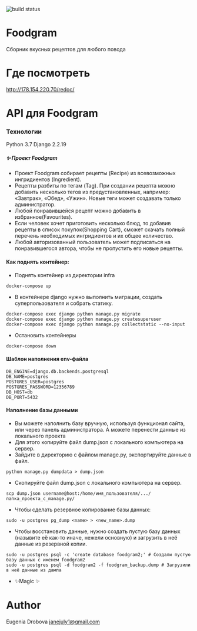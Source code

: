 ![build status](https://github.com/janejuly1/yamdb_final/actions/workflows/yamdb_workflow.yml/badge.svg)
# Foodgram
Сборник вкусных рецептов для любого повода

# Где посмотреть
http://178.154.220.70/redoc/

# API для Foodgram
### Технологии
Python 3.7
Django 2.2.19
##### ✨ Проект Foodgram
- Проект Foodgram собирает рецепты (Recipe) из всевозможных ингридиентов (Ingredient). 
- Рецепты разбиты по тегам (Tag). При создании рецепта можно добавить несколько тегов из предустановленных, например: «Завтрак», «Обед», «Ужин». Новые теги может создавать только администратор.
- Любой понравившейся рецепт можно добавить в избранное(Favourites).
- Если человек хочет приготовить несколько блюд, то добавив рецепты в список покупок(Shopping Cart), сможет скачать полный перечень необходимых ингридиентов и их общее количество. 
- Любой авторизованный пользователь может подписаться на понравившегося автора, чтобы не пропустить его новые рецепты.
#### Как поднять контейнер:

- Поднять контейнер из директории infra
```
docker-compose up
```
- В контейнере django нужно выполнить миграции, создать суперпользователя и собрать статику. 
```
docker-compose exec django python manage.py migrate
docker-compose exec django python manage.py createsuperuser
docker-compose exec django python manage.py collectstatic --no-input
```
- Остановить контейнеры
```
docker-compose down
```
#### Шаблон наполнения env-файла
```
DB_ENGINE=django.db.backends.postgresql
DB_NAME=postgres
POSTGRES_USER=postgres
POSTGRES_PASSWORD=12356789
DB_HOST=db
DB_PORT=5432
```
#### Наполнение базы данными

- Вы можете наполнить базу вручную, используя функционал сайта, или через панель администратора. А можете перенести данные из локального проекта 
- Для этого копируйте файл dump.json с локального компьютера на сервер.
- Зайдите в директорию с файлом manage.py, экспортируйте данные в файл.
```
python manage.py dumpdata > dump.json
```
- Скопируйте файл dump.json с локального компьютера на сервер. 
```
scp dump.json username@host:/home/имя_пользователя/.../папка_проекта_с_manage.py/ 
```

- Чтобы сделать резервное копирование базы данных:
```
sudo -u postgres pg_dump <name> > <new_name>.dump
```

- Чтобы восстановить данные, нужно создать пустую базу данных (назывите её как-то иначе, нежели основную) и загрузить в неё данные из резервной копии. 
```
sudo -u postgres psql -c 'create database foodgram2;' # Создали пустую базу данных с именем foodgram2
sudo -u postgres psql -d foodgram2 -f foodgram_backup.dump # Загрузили в неё данные из дампа 
```
- ✨Magic ✨

# Author
Eugenia Drobova <janejuly1@gmail.com>
